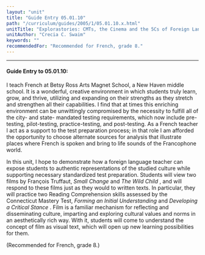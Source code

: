 ```yaml
---
layout: "unit"
title: "Guide Entry 05.01.10"
path: "/curriculum/guides/2005/1/05.01.10.x.html"
unitTitle: "Explorastories: CMTs, the Cinema and the 5Cs of Foreign Language Learning"
unitAuthor: "Crecia C. Swaim"
keywords: ""
recommendedFor: "Recommended for French, grade 8."
---
```

<body>
<hr/>
 <h4>
  Guide Entry to 05.01.10:
 </h4>
 <p>
  I teach French at Betsy Ross Arts Magnet School, a New Haven middle school.  It is a wonderful, creative environment in which students truly learn, grow, and thrive, utilizing and expanding on their strengths as they stretch and strengthen all their capabilities. I find that at times this enriching environment can be unwittingly compromised by the necessity to fulfill all of the city- and state- mandated testing requirements, which now include pre-testing, pilot-testing, practice-testing, and post-testing.  As a French teacher I act as a support to the test preparation process; in that role I am afforded the opportunity to choose alternate sources for analysis that illustrate places where French is spoken and bring to life sounds of the Francophone world.
 </p>
<p>
  In this unit, I hope to demonstrate how a foreign language teacher can expose students to authentic representations of the studied culture while supporting necessary standardized test preparation.  Students will view two films by François Truffaut,
  <i>
   Small Change
  </i>
  and
  <i>
   The Wild Child
  </i>
  , and will respond to these films just as they would to written texts.  In particular, they will practice two Reading Comprehension skills assessed by the Connecticut Mastery Test,
  <i>
   Forming an Initial Understanding
  </i>
  and
  <i>
   Developing a Critical Stance
  </i>
  .  Film is a familiar mechanism for reflecting and disseminating culture, imparting and exploring cultural values and norms in an aesthetically rich way.  With it, students will come to understand the concept of film as visual text, which will open up new learning possibilities for them.
 </p>
<p>
  (Recommended for French, grade 8.)
 </p>

</body>